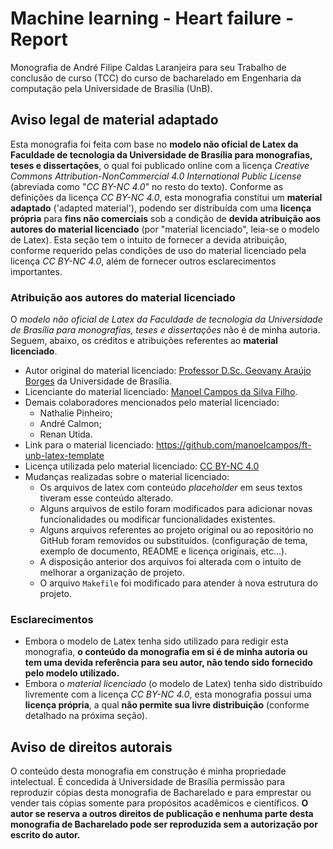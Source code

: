 # Machine learning - Heart failure - Report

Monografia de André Filipe Caldas Laranjeira para seu Trabalho de conclusão de curso \(TCC\) do curso de bacharelado em Engenharia da computação pela Universidade de Brasília \(UnB\).

## Aviso legal de material adaptado

Esta monografia foi feita com base no **modelo não oficial de Latex da Faculdade de tecnologia da Universidade de Brasília para monografias, teses e dissertações**, o qual foi publicado online com a licença _Creative Commons Attribution-NonCommercial 4.0 International Public License_ \(abreviada como "_CC BY-NC 4.0_" no resto do texto\). Conforme as definições da licença _CC BY-NC 4.0_, esta monografia constitui um **material adaptado** \('adapted material'\), podendo ser distribuída com uma **licença própria** para **fins não comerciais** sob a condição de **devida atribuição aos autores do material licenciado** \(por "material licenciado", leia-se o modelo de Latex\). Esta seção tem o intuito de fornecer a devida atribuição, conforme requerido pelas condições de uso do material licenciado pela licença _CC BY-NC 4.0_, além de fornecer outros esclarecimentos importantes.

### Atribuição aos autores do material licenciado

O _modelo não oficial de Latex da Faculdade de tecnologia da Universidade de Brasília para monografias, teses e dissertações_ não é de minha autoria. Seguem, abaixo, os créditos e atribuições referentes ao **material licenciado**.

* Autor original do material licenciado: [Professor D.Sc. Geovany Araújo Borges](http://www2.ene.unb.br/gaborges/) da Universidade de Brasília.
* Licenciante do material licenciado: [Manoel Campos da Silva Filho](https://github.com/manoelcampos).
* Demais colaboradores mencionados pelo material licenciado:
  * Nathalie Pinheiro;
  * André Calmon;
  * Renan Utida.
* Link para o material licenciado: https://github.com/manoelcampos/ft-unb-latex-template
* Licença utilizada pelo material licenciado: [CC BY-NC 4.0](https://creativecommons.org/licenses/by-nc/4.0/)
* Mudanças realizadas sobre o material licenciado:
  * Os arquivos de latex com conteúdo _placeholder_ em seus textos tiveram esse conteúdo alterado.
  * Alguns arquivos de estilo foram modificados para adicionar novas funcionalidades ou modificar funcionalidades existentes.
  * Alguns arquivos referentes ao projeto original ou ao repositório no GitHub foram removidos ou substituídos. \(configuração de tema, exemplo de documento, README e licença originais, etc...\).
  * A disposição anterior dos arquivos foi alterada com o intuito de melhorar a organização de projeto.
  * O arquivo `Makefile` foi modificado para atender à nova estrutura do projeto.

### Esclarecimentos

* Embora o modelo de Latex tenha sido utilizado para redigir esta monografia, **o conteúdo da monografia em si é de minha autoria ou tem uma devida referência para seu autor, não tendo sido fornecido pelo modelo utilizado.**
* Embora o _material licenciado_ \(o modelo de Latex\) tenha sido distribuído livremente com a licença _CC BY-NC 4.0_, esta monografia possui uma **licença própria**, a qual **não permite sua livre distribuição** \(conforme detalhado na próxima seção\).

## Aviso de direitos autorais

O conteúdo desta monografia em construção é minha propriedade intelectual. É concedida à Universidade de Brasília permissão para reproduzir cópias desta monografia de Bacharelado e para emprestar ou vender tais cópias somente para propósitos acadêmicos e científicos. **O autor se reserva a outros direitos de publicação e nenhuma parte desta monografia de Bacharelado pode ser reproduzida sem a autorização por escrito do autor.**

